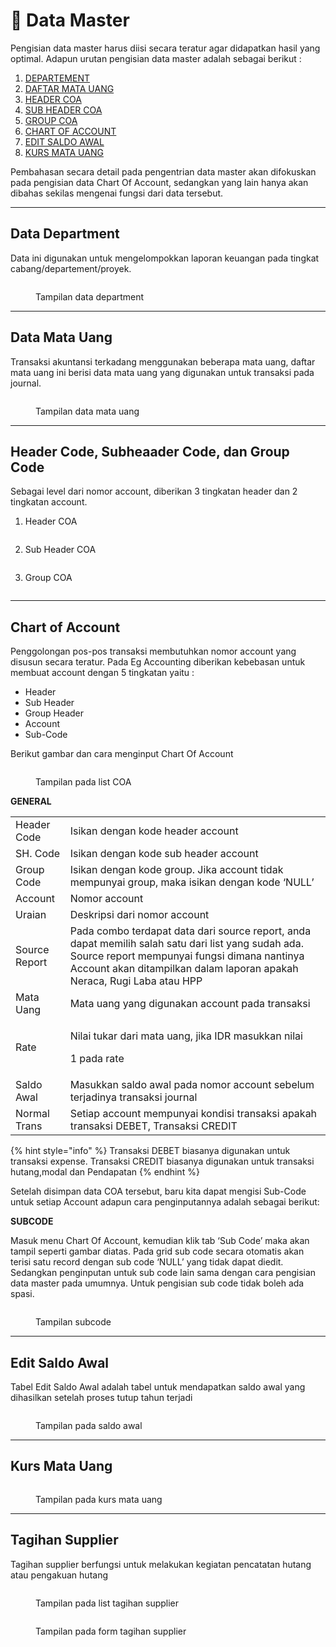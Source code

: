 # 📅 Data Master

Pengisian data master harus diisi secara teratur agar didapatkan hasil yang optimal. Adapun urutan pengisian data master adalah sebagai berikut :

1. [DEPARTEMENT](data-master.md#data-department)
2. [DAFTAR MATA UANG](data-master.md#data-mata-uang)
3. [HEADER COA](data-master.md#header-code-subheaader-code-dan-group-code)
4. [SUB HEADER COA](data-master.md#header-code-subheaader-code-dan-group-code)
5. [GROUP COA](data-master.md#header-code-subheaader-code-dan-group-code)
6. [CHART OF ACCOUNT](data-master.md#chart-of-account)
7. [EDIT SALDO AWAL](data-master.md#edit-saldo-awal)
8. [KURS MATA UANG](data-master.md#kurs-mata-uang)

Pembahasan secara detail pada pengentrian data master akan difokuskan pada pengisian data Chart Of Account, sedangkan yang lain hanya akan dibahas sekilas mengenai fungsi dari data tersebut.

***

## Data Department

Data ini digunakan untuk mengelompokkan laporan keuangan pada tingkat cabang/departement/proyek.

<figure><img src="../.gitbook/assets/data-department.jpg" alt=""><figcaption><p>Tampilan data department</p></figcaption></figure>

***

## Data Mata Uang

Transaksi akuntansi terkadang menggunakan  beberapa mata uang, daftar mata uang ini berisi data mata uang yang digunakan untuk transaksi pada journal.

<figure><img src="../.gitbook/assets/data-mata-uang.jpg" alt=""><figcaption><p>Tampilan data mata uang</p></figcaption></figure>

***

## Header Code, Subheaader Code, dan Group Code

Sebagai level dari nomor account, diberikan 3 tingkatan header dan 2 tingkatan account.

1. Header COA

<figure><img src="../.gitbook/assets/header-coa.jpg" alt=""><figcaption></figcaption></figure>

2. Sub Header COA

<figure><img src="../.gitbook/assets/subheader-coa.jpg" alt=""><figcaption></figcaption></figure>

3. Group COA

<figure><img src="../.gitbook/assets/group-coa.jpg" alt=""><figcaption></figcaption></figure>

***

## Chart of Account

Penggolongan pos-pos transaksi membutuhkan nomor account yang disusun secara teratur. Pada Eg Accounting diberikan kebebasan untuk membuat account dengan 5 tingkatan yaitu :

* Header
* Sub Header
* Group Header
* Account
* Sub-Code

Berikut gambar dan cara menginput Chart Of Account

<figure><img src="../.gitbook/assets/coa.jpg" alt=""><figcaption><p>Tampilan pada list COA</p></figcaption></figure>

**GENERAL**

|               |                                                                                                                                                                                                                              |
| ------------- | ---------------------------------------------------------------------------------------------------------------------------------------------------------------------------------------------------------------------------- |
| Header Code   | Isikan dengan kode header account                                                                                                                                                                                            |
| SH. Code      | Isikan dengan kode sub header account                                                                                                                                                                                        |
| Group Code    | Isikan dengan kode group. Jika account tidak mempunyai group, maka isikan dengan kode ‘NULL’                                                                                                                                 |
| Account       | Nomor account                                                                                                                                                                                                                |
| Uraian        | Deskripsi dari nomor account                                                                                                                                                                                                 |
| Source Report | Pada combo terdapat data dari source report, anda dapat memilih salah satu dari list yang sudah ada. Source report mempunyai fungsi dimana nantinya Account akan ditampilkan dalam laporan apakah Neraca, Rugi Laba atau HPP |
| Mata Uang     | Mata uang yang digunakan account pada transaksi                                                                                                                                                                              |
| Rate          | <p>Nilai tukar dari mata uang, jika IDR masukkan nilai</p><p>1 pada rate</p>                                                                                                                                                 |
| Saldo Awal    | Masukkan saldo awal pada nomor account sebelum terjadinya transaksi journal                                                                                                                                                  |
| Normal Trans  | Setiap account mempunyai kondisi transaksi apakah transaksi DEBET, Transaksi CREDIT                                                                                                                                          |

{% hint style="info" %}
Transaksi DEBET biasanya digunakan untuk transaksi expense. Transaksi CREDIT biasanya digunakan untuk transaksi hutang,modal dan Pendapatan
{% endhint %}

Setelah disimpan data COA tersebut, baru kita dapat mengisi Sub-Code untuk setiap Account adapun cara penginputannya adalah sebagai berikut:

**SUBCODE**

Masuk menu Chart Of Account, kemudian klik tab ‘Sub Code’ maka akan tampil seperti gambar diatas. Pada grid sub code secara otomatis akan terisi satu record dengan sub code ‘NULL’ yang tidak dapat diedit. Sedangkan penginputan untuk sub code lain sama dengan cara pengisian data master pada umumnya. Untuk pengisian sub code tidak boleh ada spasi.

<figure><img src="../.gitbook/assets/subcode.jpg" alt=""><figcaption><p>Tampilan subcode</p></figcaption></figure>

***

## Edit Saldo Awal

Tabel Edit Saldo Awal adalah tabel untuk mendapatkan saldo awal yang dihasilkan setelah proses tutup tahun terjadi

<figure><img src="../.gitbook/assets/saldo-awal.jpg" alt=""><figcaption><p>Tampilan pada saldo awal</p></figcaption></figure>

***

## Kurs Mata Uang

<figure><img src="../.gitbook/assets/kurs-mata-uang.jpg" alt=""><figcaption><p>Tampilan pada kurs mata uang</p></figcaption></figure>

***

## Tagihan Supplier

Tagihan supplier berfungsi untuk melakukan kegiatan pencatatan hutang atau pengakuan hutang

<figure><img src="../.gitbook/assets/tagihan-supplier.jpg" alt=""><figcaption><p>Tampilan pada list tagihan supplier</p></figcaption></figure>

<figure><img src="../.gitbook/assets/tagihan-supplier-form.jpg" alt=""><figcaption><p>Tampilan pada form tagihan supplier</p></figcaption></figure>

